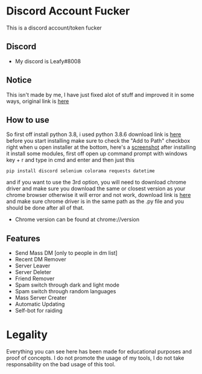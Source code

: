 # Discord Account Fucker
This is a discord account/token fucker

## Discord
* My discord is Leafy#8008

## Notice
This isn't made by me, I have just fixed alot of stuff and improved it in some ways, original link is [here](https://github.com/azael1337/Jajaja-Account-Nuker)

## How to use
So first off install python 3.8, i used python 3.8.6 download link is [here](https://www.python.org/downloads/release/python-386/)
before you start installing make sure to check the "Add to Path" checkbox right when u open installer at the bottom, here's a [screenshot](https://iileafy.has-no-bra.in/1NdAxo.png)
after installing it install some modules, first off open up command prompt with windows key + r and type in cmd and enter and then just this
```
pip install discord selenium colorama requests datetime
```
and if you want to use the 3rd option, you will need to download chrome driver and make sure you download the same or closest version as your chrome browser otherwise it will error and not work, download link is [here](https://chromedriver.chromium.org/downloads) and make sure chrome driver is in the same path as the .py file
and you should be done after all of that.
* Chrome version can be found at chrome://version

## Features
* Send Mass DM [only to people in dm list]
* Recent DM Remover
* Server Leaver
* Server Deleter
* Friend Remover
* Spam switch through dark and light mode
* Spam switch through random languages
* Mass Server Creater
* Automatic Updating
* Self-bot for raiding

# Legality
Everything you can see here has been made for educational purposes and proof of concepts. I do not promote the usage of my tools, I do not take responsability on the bad usage of this tool.
